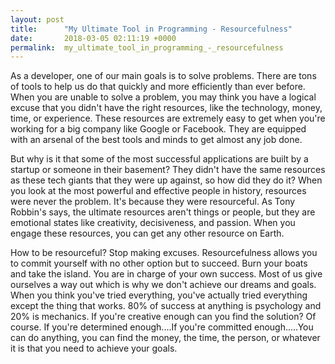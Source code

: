 ```yaml
---
layout: post
title:      "My Ultimate Tool in Programming - Resourcefulness"
date:       2018-03-05 02:11:19 +0000
permalink:  my_ultimate_tool_in_programming_-_resourcefulness
---
```


As a developer, one of our main goals is to solve problems. There are tons of tools to help us do that quickly and more efficiently than ever before. When you are unable to solve a problem, you may think you have a logical excuse that you didn't have the right resources, like the technology, money, time, or experience.  These resources are extremely easy to get when you're working for a big company like Google or Facebook. They are equipped with an arsenal of the best tools and minds to get almost any job done. 

But why is it that some of the most successful applications are built by a startup or someone in their basement? They didn't have the same resources as these tech giants that they were up against, so how did they do it? When you look at the most powerful and effective people in history, resources were never the problem. It's because they were resourceful. As Tony Robbin's says, the ultimate resources aren't things or people, but they are emotional states like creativity, decisiveness, and passion. When you engage these resources, you can get any other resource on Earth. 

How to be resourceful? Stop making excuses. Resourcefulness allows you to commit yourself with no other option but to succeed. Burn your boats and take the island. You are in charge of your own success. Most of us give ourselves a way out which is why we don't achieve our dreams and goals. When you think you've tried everything, you've actually tried everything except the thing that works. 80% of success at anything is psychology and 20% is mechanics.  If you're creative enough can you find the solution? Of course. If you're determined enough....If you're committed enough.....You can do anything, you can find the money, the time, the person, or whatever it is that you need to achieve your goals. 
